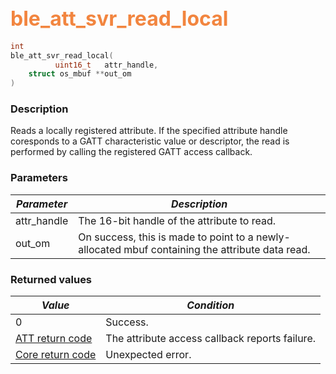 ## <font color="#F2853F" style="font-size:24pt">ble\_att\_svr\_read\_local</font>

```c
int
ble_att_svr_read_local(
          uint16_t   attr_handle,
    struct os_mbuf **out_om
)
```

### Description

Reads a locally registered attribute.  If the specified attribute handle coresponds to a GATT characteristic value or descriptor, the read is performed by calling the registered GATT access callback.

### Parameters

| *Parameter* | *Description* |
|-------------|---------------|
| attr\_handle | The 16-bit handle of the attribute to read. |
| out\_om | On success, this is made to point to a newly-allocated mbuf containing the attribute data read. |

### Returned values

| *Value* | *Condition* |
|---------|-------------|
| 0 | Success. |
| [ATT return code](../../ble_hs_return_codes/#return-codes-att) | The attribute access callback reports failure. |
| [Core return code](../../ble_hs_return_codes/#return-codes-core) | Unexpected error. |
